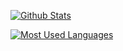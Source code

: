 [![Github Stats](https://github-readme-stats.vercel.app/api?username=Eliteguo&show_icons=true&theme=radical)](https://github.com/anuraghazra/github-readme-stats)

[![Most Used Languages](https://github-readme-stats.vercel.app/api/top-langs/?username=Eliteguo&theme=dark&layout=compact)](https://github.com/Eliteguo)
